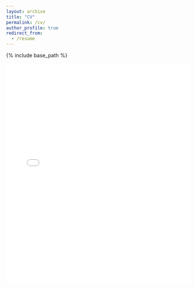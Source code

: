 ```yaml
---
layout: archive
title: "CV"
permalink: /cv/
author_profile: true
redirect_from:
  - /resume
---
```




{% include base_path %}

<embed src="../files/ZucanLv_CV.pdf" width="100%" height="600px" type="application/pdf">

<!-- Education
=========

* B.E. in CS,University of Science and Technology of China(USTC),2023-Now

Work experience
===============

* 2024.9-Now:Research Intern  -->

<!-- Skills
======

* C/Python/Java
* Machine Learning(25/195)
  * Maybe this will be delayed
* Deep Learning(1/10)
  * I am striving to accomplish it mainly between 1.15-1.20 because of my final exams in school. -->

<!-- Publications
============

  I am striving for it! -->

<!-- Talks
======
  <ul>{% for post in site.talks reversed %}
    {% include archive-single-talk-cv.html  %}
  {% endfor %}</ul> -->

<!-- Teaching
======
  <ul>{% for post in site.teaching reversed %}
    {% include archive-single-cv.html %}
  {% endfor %}</ul> -->

<!-- Service and leadership
======
* Currently signed in to 43 different slack teams -->
